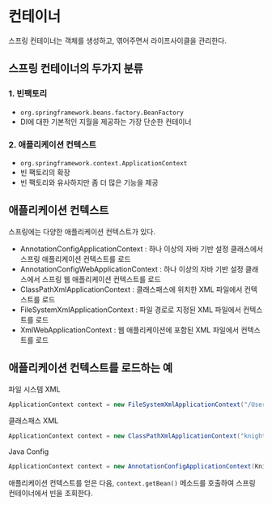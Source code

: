 # 컨테이너
스프링 컨테이너는 객체를 생성하고, 엮어주면서 라이프사이클을 관리한다.

## 스프링 컨테이너의 두가지 분류
### 1. 빈팩토리
- `org.springframework.beans.factory.BeanFactory`
- DI에 대한 기본적인 지월을 제공하는 가장 단순한 컨테이너

### 2. 애플리케이션 컨텍스트
- `org.springframework.context.ApplicationContext`
- 빈 팩토리의 확장
- 빈 팩토리와 유사하지만 좀 더 많은 기능을 제공

## 애플리케이션 컨텍스트
스프링에는 다양한 애플리케이션 컨텍스트가 있다.
- AnnotationConfigApplicationContext : 하나 이상의 자바 기반 설정 클래스에서 스프링 애플리케이션 컨텍스트를 로드
- AnnotationConfigWebApplicationContext : 하나 이상의 자바 기반 설정 클래스에서 스프링 웹 애플리케이션 컨텍스트를 로드
- ClassPathXmlApplicationContext : 클래스패스에 위치한 XML 파일에서 컨텍스트를 로드
- FileSystemXmlApplicationContext : 파일 경로로 지정된 XML 파일에서 컨텍스트를 로드
- XmlWebApplicationContext : 웹 애플리케이션에 포함된 XML 파일에서 컨텍스트를 로드

## 애플리케이션 컨텍스트를 로드하는 예
파일 시스템 XML
```java
ApplicationContext context = new FileSystemXmlApplicationContext("/Users/wayne/knight.xml");
```

클래스패스 XML
```java
ApplicationContext context = new ClassPathXmlApplicationContext("knight.xml");
```

Java Config
```java
ApplicationContext context = new AnnotationConfigApplicationContext(KnightConfig.class);
```

애플리케이션 컨텍스트를 얻은 다음, `context.getBean()` 메소드를 호출하여 스프링 컨테이너에서 빈을 조회한다.